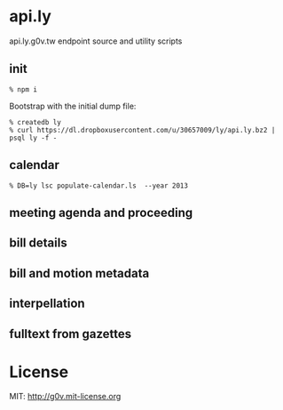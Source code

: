 api.ly
======

api.ly.g0v.tw endpoint source and utility scripts

## init

    % npm i

Bootstrap with the initial dump file:

    % createdb ly
    % curl https://dl.dropboxusercontent.com/u/30657009/ly/api.ly.bz2 | psql ly -f -

## calendar

    % DB=ly lsc populate-calendar.ls  --year 2013

## meeting agenda and proceeding

## bill details

## bill and motion metadata

## interpellation

## fulltext from gazettes

License
=======
MIT: http://g0v.mit-license.org
